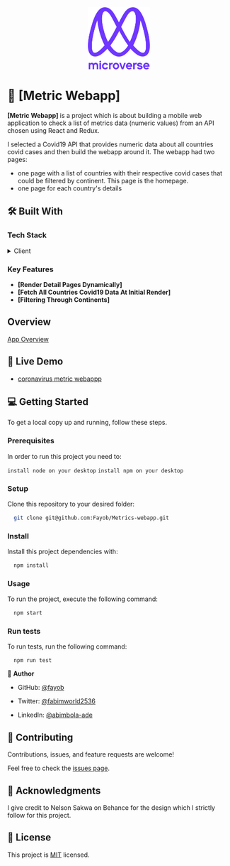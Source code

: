 <div align="center">

  <img src="./public/murple_logo.png" alt="logo" width="140"  height="auto" />
  <br/>

</div>

# 📖 [Metric Webapp] <a name="about-project"></a>

**[Metric Webapp]** is  a project which is about building a mobile web application to check a list of metrics data (numeric values) from an API chosen using React and Redux.

I selected a Covid19 API that provides numeric data about all countries covid cases and then build the webapp around it. The webapp had two pages:
  - one page with a list of countries with their respective covid cases that could be filtered by continent. This page is the homepage.
  - one page for each country's details

## 🛠 Built With <a name="built-with"></a>

### Tech Stack <a name="tech-stack"></a>

<details>
  <summary>Client</summary>
  <ul>
    <li><a href="https://reactjs.org/">React.js</a></li>
    <li><a href="https://redux-toolkit.js.org/">Redux toolkit</a></li>
  </ul>
</details>

<!-- Features -->

### Key Features <a name="key-features"></a>

- **[Render Detail Pages Dynamically]**
- **[Fetch All Countries Covid19 Data At Initial Render]**
- **[Filtering Through Continents]**

## Overview

[App Overview](https://www.loom.com/share/bd54adcd0afa43ba80dbe4f42ea356f2)

<!-- LIVE DEMO -->

## 🚀 Live Demo <a name="live-demo"></a>

- [coronavirus metric webappp](https://coronavirus-metrics-webapp.netlify.app/)

<!-- GETTING STARTED -->

## 💻 Getting Started <a name="getting-started"></a>

To get a local copy up and running, follow these steps.

### Prerequisites

In order to run this project you need to:

  `install node on your desktop`
  `install npm on your desktop`


### Setup

Clone this repository to your desired folder:

```sh
  git clone git@github.com:Fayob/Metrics-webapp.git
```

### Install

Install this project dependencies with:

```sh
  npm install
```

### Usage

To run the project, execute the following command:

```sh
  npm start
```

### Run tests

To run tests, run the following command:

``` 
  npm run test 
```

<!-- AUTHORS -->

👤 **Author**

- GitHub: [@fayob](https://github.com/fayob)

- Twitter: [@fabimworld2536](https://twitter.com/Fabimworld2536)

- LinkedIn: [@abimbola-ade](https://www.linkedin.com/in/abimbola-ade)

<!-- CONTRIBUTING -->

## 🤝 Contributing <a name="contributing"></a>

Contributions, issues, and feature requests are welcome!

Feel free to check the [issues page](../../issues/).

<!-- ACKNOWLEDGEMENTS -->

## 🙏 Acknowledgments <a name="acknowledgements"></a>

I give credit to Nelson Sakwa on Behance for the design which I strictly follow for this project.

<!-- LICENSE -->

## 📝 License <a name="license"></a>

This project is [MIT](./LICENSE) licensed.
